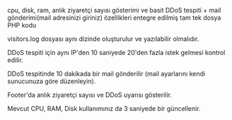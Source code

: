 cpu, disk, ram, anlık ziyaretçi sayısı gösterimi ve basit DDoS tespiti + mail gönderimi(mail adresinizi giriniz) özellikleri entegre edilmiş tam tek dosya PHP kodu

visitors.log dosyası aynı dizinde oluşturulur ve yazılabilir olmalıdır.

DDoS tespiti için aynı IP'den 10 saniyede 20'den fazla istek gelmesi kontrol edilir.

DDoS tespitinde 10 dakikada bir mail gönderilir (mail ayarlarını kendi sunucunuza göre düzenleyin).

Footer'da anlık ziyaretçi sayısı ve DDoS uyarısı gösterilir.

Mevcut CPU, RAM, Disk kullanımınız da 3 saniyede bir güncellenir.

